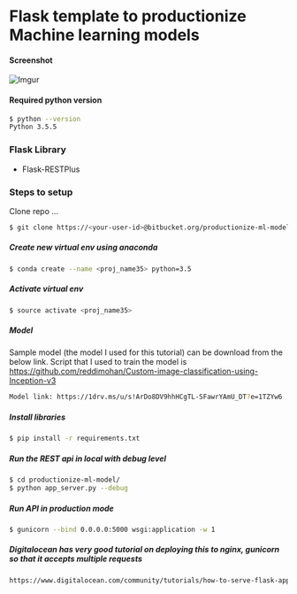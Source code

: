 # Flask template to productionize Machine learning models

#### Screenshot
![Imgur](https://i.imgur.com/noJ5HDL.png)


#### Required python version
```sh
$ python --version
Python 3.5.5
```

### Flask Library
* Flask-RESTPlus

### Steps to setup
Clone repo ...

```sh
$ git clone https://<your-user-id>@bitbucket.org/productionize-ml-model.git
```

##### Create new virtual env using anaconda
```sh
$ conda create --name <proj_name35> python=3.5
```

##### Activate virtual env
```sh
$ source activate <proj_name35>
```

##### Model
Sample model (the model I used for this tutorial) can be download from the below link. Script that I used to train the model is https://github.com/reddimohan/Custom-image-classification-using-Inception-v3
```sh
Model link: https://1drv.ms/u/s!ArDo8DV9hhHCgTL-SFawrYAmU_DT?e=1TZYw6
```

##### Install libraries

```sh
$ pip install -r requirements.txt
```

##### Run the REST api in local with debug level
```sh
$ cd productionize-ml-model/
$ python app_server.py --debug
```

##### Run API in production mode
```sh
$ gunicorn --bind 0.0.0.0:5000 wsgi:application -w 1
```

##### Digitalocean has very good tutorial on deploying this to nginx, gunicorn so that it accepts multiple requests
```sh
https://www.digitalocean.com/community/tutorials/how-to-serve-flask-applications-with-gunicorn-and-nginx-on-ubuntu-16-04
```
